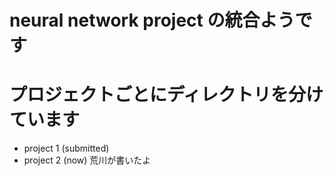 # neural network project の統合ようです
# プロジェクトごとにディレクトリを分けています
* project 1 (submitted)
* project 2 (now)
荒川が書いたよ

